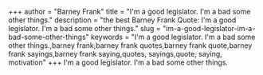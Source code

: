 +++
author = "Barney Frank"
title = "I'm a good legislator. I'm a bad some other things."
description = "the best Barney Frank Quote: I'm a good legislator. I'm a bad some other things."
slug = "im-a-good-legislator-im-a-bad-some-other-things"
keywords = "I'm a good legislator. I'm a bad some other things.,barney frank,barney frank quotes,barney frank quote,barney frank sayings,barney frank saying,quotes, sayings,quote, saying, motivation"
+++
I'm a good legislator. I'm a bad some other things.
